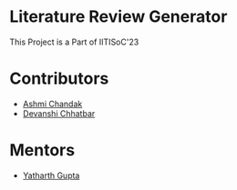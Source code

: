 # Literature Review Generator

This Project is a Part of IITISoC'23

# Contributors
- [Ashmi Chandak](https://github.com/ashmi004)
- [Devanshi Chhatbar](https://github.com/devanshi00)
# Mentors
- [Yatharth Gupta](https://github.com/Warlord-K)
